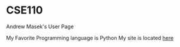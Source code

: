 # CSE110
Andrew Masek's User Page

My Favorite Programming language is Python
My site is located [here](https://portoaj.github.io/CSE110/)